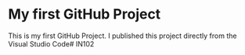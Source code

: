 # My first GitHub Project
This is my first GitHub Project. I published this project directly from the Visual Studio Code# IN102
